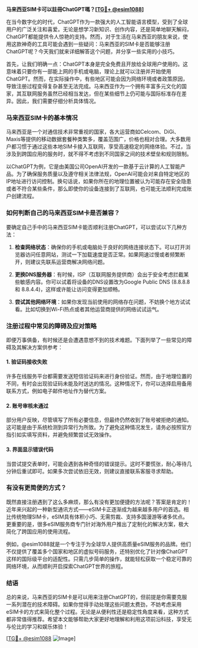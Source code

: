 **马来西亚SIM卡可以註冊ChatGPT嗎？[[TG💪+ @esim1088](https://t.me/s/esim1088)]**

在当今数字化的时代，ChatGPT作为一款强大的人工智能语言模型，受到了全球用户的广泛关注和喜爱。无论是想学习新知识、创作内容，还是简单地聊天解闷，ChatGPT都能提供令人惊艳的支持。然而，对于生活在马来西亚的朋友来说，使用这款神奇的工具可能会遇到一些疑问：马来西亚的SIM卡是否能够注册ChatGPT呢？今天我们就来详细解答这个问题，并分享一些实用的小技巧。

首先，让我们明确一点：ChatGPT本身是完全免费且开放给全球用户使用的。这意味着只要你有一部能上网的手机或电脑，理论上就可以注册并开始使用ChatGPT。然而，在实际操作中，有些地区可能会因为网络环境或者政策原因，导致注册过程变得复杂甚至无法完成。马来西亚作为一个拥有丰富多元文化的国家，其互联网服务虽然已经相当发达，但在某些细节上仍可能与国际标准存在差异。因此，我们需要仔细分析具体情况。

### **马来西亚SIM卡的基本情况**

马来西亚是一个对通信技术非常重视的国家，各大运营商如Celcom、DiGi、Maxis等提供的移动数据套餐种类繁多，覆盖范围广，价格也相对合理。大多数用户都习惯于通过这些本地SIM卡接入互联网，享受高速稳定的网络体验。不过，当涉及到跨国应用的服务时，就不得不考虑到不同国家之间的技术壁垒和规则限制。

以ChatGPT为例，它是由美国公司OpenAI开发的一款基于云计算的人工智能产品。为了确保服务质量以及遵守相关法律法规，OpenAI可能会对来自特定地区的IP地址进行访问控制。换句话说，如果你所在的地理位置被认为可能存在安全隐患或者不符合某些条件，那么即使你的设备连接到了互联网，也可能无法顺利完成账户创建流程。

### **如何判断自己的马来西亚SIM卡是否兼容？**

要确定自己手中的马来西亚SIM卡能否顺利注册ChatGPT，可以尝试以下几种方法：

1. **检查网络状态**：确保你的手机或电脑处于良好的网络连接状态下。可以打开浏览器访问任意网站，测试一下加载速度是否正常。如果网速过慢或者频繁断开，则建议先联系运营商解决网络问题。

2. **更换DNS服务器**：有时候，ISP（互联网服务提供商）会出于安全考虑拦截某些敏感内容。你可以试着将设备的DNS设置改为Google Public DNS (8.8.8.8 和 8.8.4.4)，这样或许能让访问变得更加顺畅。

3. **尝试其他网络环境**：如果你发现当前使用的网络存在问题，不妨换个地方试试看。比如切换到Wi-Fi热点或者其他运营商提供的网络试试运气。

### **注册过程中常见的障碍及应对策略**

即便万事俱备，有时候还是会遭遇意想不到的技术难题。下面列举了一些常见的障碍及其解决方案供参考：

#### **1. 验证码接收失败**
许多在线服务平台都需要发送短信验证码来进行身份验证。然而，由于地理位置的不同，有时会出现验证码未能及时送达的情况。这种情况下，你可以选择启用备用联系方式，例如电子邮件地址作为替代方案。

#### **2. 账号审核未通过**
部分用户反映，尽管填写了所有必要信息，但最终仍然收到了账号被拒绝的通知。这可能是由于系统检测到异常行为所致。为了避免这种情况发生，请务必按照官方指引如实填写资料，并避免频繁尝试无效操作。

#### **3. 界面显示错误代码**
当尝试提交表单时，可能会遇到各种奇怪的错误提示。这时不要慌张，耐心等待几分钟后重试即可。如果多次尝试依旧无效，则建议直接联系客服寻求帮助。

### **有没有更简便的方式？**

既然直接注册遇到了这么多麻烦，那么有没有更加便捷的方法呢？答案是肯定的！近年来兴起的一种新型通讯方式——eSIM卡正逐渐成为越来越多用户的首选。相比传统物理SIM卡，eSIM具有体积小巧、无需剪裁、支持多国漫游等诸多优点。更重要的是，很多eSIM服务商专门针对海外用户推出了定制化的解决方案，极大简化了跨国应用的使用流程。

例如，@esim1088就是一个专注于为全球华人提供高质量eSIM服务的品牌。他们不仅提供了覆盖多个国家和地区的虚拟号码服务，还特别优化了针对像ChatGPT这样的国际级平台的适配性。只需几步简单的操作，就能轻松获取一个稳定可靠的网络环境，从而顺利开启探索ChatGPT世界的旅程。

### **结语**

总的来说，马来西亚的SIM卡是可以用来注册ChatGPT的，但前提是你需要克服一系列潜在的技术障碍。如果你觉得手动处理这些问题太费劲，不妨考虑采用eSIM卡的方式来简化整个过程。无论是从便利性还是稳定性角度来看，这种方式都非常值得推荐。希望本文能够帮助大家更好地理解和利用这项前沿科技，享受无与伦比的学习和娱乐体验！

[[TG💪+ @esim1088](https://t.me/s/esim1088) ![Image](https://i.postimg.cc/4NQfJmqS/Snipaste-2025-05-13-00-14-12.png)]